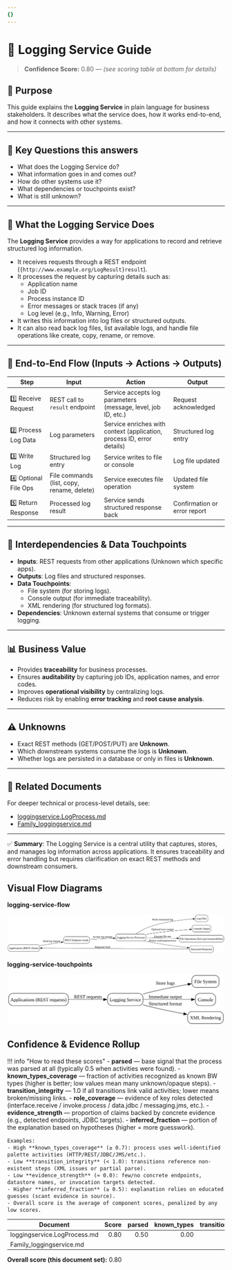 ```yaml
---
{}
---
```


# 📘 Logging Service Guide
<!-- CONFIDENCE_INLINE -->
> **Confidence Score:** 0.80 — *(see scoring table at bottom for details)*


## 🎯 Purpose
This guide explains the **Logging Service** in plain language for business stakeholders. It describes what the service does, how it works end-to-end, and how it connects with other systems.

---

## 🔑 Key Questions this answers
- What does the Logging Service do?
- What information goes in and comes out?
- How do other systems use it?
- What dependencies or touchpoints exist?
- What is still unknown?

---

## 📝 What the Logging Service Does
The **Logging Service** provides a way for applications to record and retrieve structured log information.  

- It receives requests through a REST endpoint (`{http://www.example.org/LogResult}result`).  
- It processes the request by capturing details such as:
  - Application name  
  - Job ID  
  - Process instance ID  
  - Error messages or stack traces (if any)  
  - Log level (e.g., Info, Warning, Error)  
- It writes this information into log files or structured outputs.  
- It can also read back log files, list available logs, and handle file operations like create, copy, rename, or remove.  

---

## 🔄 End-to-End Flow (Inputs → Actions → Outputs)

| Step | Input | Action | Output |
|------|-------|--------|--------|
| 1️⃣ Receive Request | REST call to `result` endpoint | Service accepts log parameters (message, level, job ID, etc.) | Request acknowledged |
| 2️⃣ Process Log Data | Log parameters | Service enriches with context (application, process ID, error details) | Structured log entry |
| 3️⃣ Write Log | Structured log entry | Service writes to file or console | Log file updated |
| 4️⃣ Optional File Ops | File commands (list, copy, rename, delete) | Service executes file operation | Updated file system |
| 5️⃣ Return Response | Processed log result | Service sends structured response back | Confirmation or error report |

---

## 🤝 Interdependencies & Data Touchpoints
- **Inputs**: REST requests from other applications (Unknown which specific apps).  
- **Outputs**: Log files and structured responses.  
- **Data Touchpoints**:
  - File system (for storing logs).  
  - Console output (for immediate traceability).  
  - XML rendering (for structured log formats).  
- **Dependencies**: Unknown external systems that consume or trigger logging.  

---

## 📊 Business Value
- Provides **traceability** for business processes.  
- Ensures **auditability** by capturing job IDs, application names, and error codes.  
- Improves **operational visibility** by centralizing logs.  
- Reduces risk by enabling **error tracking** and **root cause analysis**.  

---

## ⚠️ Unknowns
- Exact REST methods (GET/POST/PUT) are **Unknown**.  
- Which downstream systems consume the logs is **Unknown**.  
- Whether logs are persisted in a database or only in files is **Unknown**.  

---

## 📂 Related Documents
For deeper technical or process-level details, see:

- [loggingservice.LogProcess.md](loggingservice.LogProcess.md)  
- [Family_loggingservice.md](Family_loggingservice.md)  

---

✅ **Summary**: The Logging Service is a central utility that captures, stores, and manages log information across applications. It ensures traceability and error handling but requires clarification on exact REST methods and downstream consumers.


## Visual Flow Diagrams

**logging-service-flow**

![Flow](assets/graphs/logging-service-logging-service-flow.svg)

**logging-service-touchpoints**

![Flow](assets/graphs/logging-service-logging-service-touchpoints.svg)

<!-- CONFIDENCE_ROLLUP_START -->
## Confidence & Evidence Rollup

!!! info "How to read these scores"
    - **parsed** — base signal that the process was parsed at all (typically 0.5 when activities were found).
    - **known_types_coverage** — fraction of activities recognized as known BW types (higher is better; low values mean many unknown/opaque steps).
    - **transition_integrity** — 1.0 if all transitions link valid activities; lower means broken/missing links.
    - **role_coverage** — evidence of key roles detected (interface.receive / invoke.process / data.jdbc / messaging.jms, etc.).
    - **evidence_strength** — proportion of claims backed by concrete evidence (e.g., detected endpoints, JDBC targets).
    - **inferred_fraction** — portion of the explanation based on hypotheses (higher = more guesswork).

    Examples:
    - High **known_types_coverage** (≥ 0.7): process uses well-identified palette activities (HTTP/REST/JDBC/JMS/etc.).
    - Low **transition_integrity** (< 1.0): transitions reference non-existent steps (XML issues or partial parse).
    - Low **evidence_strength** (≈ 0.0): few/no concrete endpoints, datastore names, or invocation targets detected.
    - Higher **inferred_fraction** (≥ 0.5): explanation relies on educated guesses (scant evidence in source).
    - Overall score is the average of component scores, penalized by any low scores.
| Document | Score | parsed | known_types | transition_integrity | role_coverage | evidence_strength | inferred_fraction |
|---|---:|---:|---:|---:|---:|---:|---:|
| loggingservice.LogProcess.md | 0.80 | 0.50 | 0.00 | 1.00 | 0.02 | 1.00 | 0.00 |
| Family_loggingservice.md |  |  |  |  |  |  |  |

**Overall score (this document set):** 0.80

<!-- CONFIDENCE_ROLLUP_END -->
